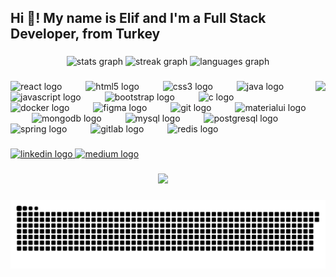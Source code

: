 <h2 align="left">Hi 👋! My name is Elif and I'm a Full Stack Developer, from Turkey</h2>

###

<div align="center">
  <img src="https://github-readme-stats.vercel.app/api?username=Elifakyol1020&hide_title=false&hide_rank=false&show_icons=true&include_all_commits=true&count_private=true&disable_animations=false&theme=dracula&locale=en&hide_border=false" height="150px" alt="stats graph"  />
  <img src="https://streak-stats.demolab.com?user=Elifakyol1020&locale=en&mode=daily&theme=dracula&hide_border=false&border_radius=5" height="150px" alt="streak graph"  />
  <img src="https://github-readme-stats.vercel.app/api/top-langs?username=Elifakyol1020&locale=en&hide_title=false&layout=compact&card_width=320&langs_count=5&theme=dracula&hide_border=false" height="150px" alt="languages graph"  />
</div>

###

<img align="right" height="150px" src="https://media1.giphy.com/media/v1.Y2lkPTc5MGI3NjExdzZzN20wZ3lkY2pxYzJ0amN1cGcxd3RiczA5c2k2d29tNWczOGx5OSZlcD30pxMV9pbnRlcm5hbF9naWZfYnlfaWQmY3Q9Zw/6FxJBpNTBgWdJCXKD4/giphy.gif"  />

###

<div align="left">
  <img src="https://cdn.jsdelivr.net/gh/devicons/devicon/icons/react/react-original.svg" height="30px" alt="react logo"  />
  <img width="30px" />
  <img src="https://cdn.jsdelivr.net/gh/devicons/devicon/icons/html5/html5-original.svg" height="30px" alt="html5 logo"  />
  <img width="30px" />
  <img src="https://cdn.jsdelivr.net/gh/devicons/devicon/icons/css3/css3-original.svg" height="30px" alt="css3 logo"  />
  <img width="30px" />
  <img src="https://cdn.jsdelivr.net/gh/devicons/devicon/icons/java/java-original.svg" height="30px" alt="java logo"  />
  <img width="30px" />
  <img src="https://cdn.jsdelivr.net/gh/devicons/devicon/icons/javascript/javascript-original.svg" height="30px" alt="javascript logo"  />
  <img width="30px" />
  <img src="https://cdn.jsdelivr.net/gh/devicons/devicon/icons/bootstrap/bootstrap-original.svg" height="30px" alt="bootstrap logo"  />
  <img width="30px" />
  <img src="https://cdn.jsdelivr.net/gh/devicons/devicon/icons/c/c-original.svg" height="30px" alt="c logo"  />
  <img width="30px" />
  <img src="https://cdn.jsdelivr.net/gh/devicons/devicon/icons/docker/docker-original.svg" height="30px" alt="docker logo"  />
  <img width="30px" />
  <img src="https://cdn.jsdelivr.net/gh/devicons/devicon/icons/figma/figma-original.svg" height="30px" alt="figma logo"  />
  <img width="30px" />
  <img src="https://cdn.jsdelivr.net/gh/devicons/devicon/icons/git/git-original.svg" height="30px" alt="git logo"  />
  <img width="30px" />
  <img src="https://cdn.jsdelivr.net/gh/devicons/devicon/icons/materialui/materialui-original.svg" height="30px" alt="materialui logo"  />
  <img width="30px" />
  <img src="https://cdn.jsdelivr.net/gh/devicons/devicon/icons/mongodb/mongodb-original.svg" height="30px" alt="mongodb logo"  />
  <img width="30px" />
  <img src="https://cdn.jsdelivr.net/gh/devicons/devicon/icons/mysql/mysql-original.svg" height="30px" alt="mysql logo"  />
  <img width="30px" />
  <img src="https://cdn.jsdelivr.net/gh/devicons/devicon/icons/postgresql/postgresql-original.svg" height="30px" alt="postgresql logo"  />
  <img width="30px" />
  <img src="https://cdn.jsdelivr.net/gh/devicons/devicon/icons/spring/spring-original.svg" height="30px" alt="spring logo"  />
  <img width="30px" />
  <img src="https://cdn.jsdelivr.net/gh/devicons/devicon/icons/gitlab/gitlab-original.svg" height="30px" alt="gitlab logo"  />
  <img width="30px" />
  <img src="https://cdn.jsdelivr.net/gh/devicons/devicon/icons/redis/redis-original.svg" height="30px" alt="redis logo"  />
</div>

###

<div align="left">
  <a href="www.linkedin.com/in/eliffakylll" target="_blank">
    <img src="https://img.shields.io/static/v1?message=LinkedIn&logo=linkedin&label=&color=0077B5&logoColor=white&labelColor=&style=for-the-badge" height="35px" alt="linkedin logo"  />
  </a>
  <a href="https://medium.com/@eakyol1020" target="_blank">
    <img src="https://img.shields.io/static/v1?message=Medium&logo=medium&label=&color=30px100E&logoColor=white&labelColor=&style=for-the-badge" height="35px" alt="medium logo"  />
  </a>
</div>

###

<div align="center">
  <img src="https://profile-counter.glitch.me/Elifakyol1020/count.svg?"  />
</div>

###

<img src="https://raw.githubusercontent.com/Elifakyol1020/Elifakyol1020/output/snake.svg" alt="Snake animation" />

###
